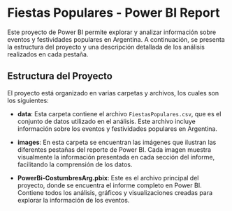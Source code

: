 # Fiestas Populares - Power BI Report

Este proyecto de Power BI permite explorar y analizar información sobre eventos y festividades populares en Argentina. A continuación, se presenta la estructura del proyecto y una descripción detallada de los análisis realizados en cada pestaña.

## Estructura del Proyecto

El proyecto está organizado en varias carpetas y archivos, los cuales son los siguientes:

- **data**: Esta carpeta contiene el archivo `FiestasPopulares.csv`, que es el conjunto de datos utilizado en el análisis. Este archivo incluye información sobre los eventos y festividades populares en Argentina.

- **images**: En esta carpeta se encuentran las imágenes que ilustran las diferentes pestañas del reporte de Power BI. Cada imagen muestra visualmente la información presentada en cada sección del informe, facilitando la comprensión de los datos.

- **PowerBi-CostumbresArg.pbix**: Este es el archivo principal del proyecto, donde se encuentra el informe completo en Power BI. Contiene todos los análisis, gráficos y visualizaciones creadas para explorar la información de los eventos.
